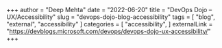 +++
author = "Deep Mehta"
date = "2022-06-20"
title = "DevOps Dojo – UX/Accessibility"
slug = "devops-dojo-blog-accessibility"
tags = [
    "blog",
    "external",
    "accessibility"
]
categories = [
    "accessibility",
]
externalLink = "https://devblogs.microsoft.com/devops/devops-dojo-ux-accessibility/"
+++
